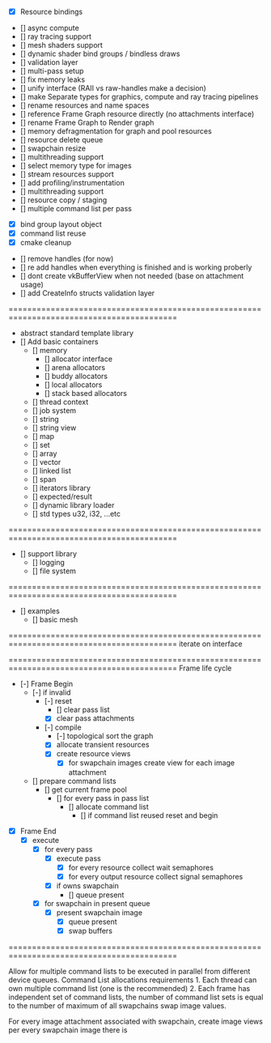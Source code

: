 - [x] Resource bindings
- [] async compute
- [] ray tracing support
- [] mesh shaders support
- [] dynamic shader bind groups / bindless draws
- [] validation layer
- [] multi-pass setup
- [] fix memory leaks
- [] unify interface (RAII vs raw-handles make a decision) 
- [] make Separate types for graphics, compute and ray tracing pipelines
- [] rename resources and name spaces 
- [] reference Frame Graph resource directly (no attachments interface)
- [] rename Frame Graph to Render graph
- [] memory defragmentation for graph and pool resources
- [] resource delete queue
- [] swapchain resize
- [] multithreading support
- [] select memory type for images
- [] stream resources support
- [] add profiling/instrumentation
- [] multithreading support
- [] resource copy / staging
- [] multiple command list per pass
- [x] bind group layout object
- [x] command list reuse
- [x] cmake cleanup
- [] remove handles (for now)
- [] re add handles when everything is finished and is working proberly
- [] dont create vkBufferView when not needed (base on attachment usage)
- [] add CreateInfo structs validation layer

==========================================================================================
- abstract standard template library
- [] Add basic containers
    - [] memory
        - [] allocator interface
        - [] arena allocators
        - [] buddy allocators
        - [] local allocators
        - [] stack based allocators
    - [] thread context
    - [] job system
    - [] string
    - [] string view
    - [] map
    - [] set
    - [] array
    - [] vector
    - [] linked list
    - [] span
    - [] iterators library
    - [] expected/result
    - [] dynamic library loader
    - [] std types u32, i32, ...etc

==========================================================================================
- [] support library 
    - [] logging
    - [] file system

==========================================================================================
- [] examples
    - [] basic mesh

==========================================================================================
iterate on interface
    

==========================================================================================
Frame life cycle
- [-] Frame Begin
    - [-] if invalid
        - [-] reset
            - [] clear pass list
            - [x] clear pass attachments
        - [-] compile
            - [-] topological sort the graph
            - [x] allocate transient resources
            - [x] create resource views
                - [x] for swapchain images create view for each image attachment
    - [] prepare command lists
        - [] get current frame pool
            - [] for every pass in pass list
                - [] allocate command list
                    - [] if command list reused reset and begin
- [x] Frame End
    - [x] execute
        - [x] for every pass
            - [x] execute pass
                - [x] for every resource collect wait semaphores
                - [x] for every output resource collect signal semaphores
            - [x] if owns swapchain
                - [] queue present
        - [x] for swapchain in present queue
            - [x] present swapchain image
                - [x] queue present 
                - [x] swap buffers

==========================================================================================

Allow for multiple command lists to be executed in parallel from different device queues.
Command List allocations requirements
    1. Each thread can own multiple command list (one is the recommended)
    2. Each frame has independent set of command lists, the number of command list sets
    is equal to the number of maximum of all swapchains swap image values.

For every image attachment associated with swapchain, create image views per every swapchain image there is